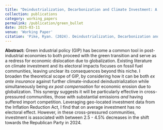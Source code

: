 ```yaml
---
title: "Deindustrialization, Decarbonization and Climate Investment: A Green Bullet for a Rusty Belt?"
collection: publications
category: working_papers
permalink: /publication/green_bullet
date: 2025-03-11
venue: 'Working Paper'
citation: 'Pike, Ryan. (2024). Deindustrialization, Decarbonization and Climate Investment: A Green Bullet for a Rusty Belt? <em>Working Paper</em>.'
---
```


**Abstract:** Green industrial policy (GIP) has become a common tool in post-industrial economies to both proceed with the green transition and serve as a redress for economic dislocation due to globalization. Existing literature on climate investment and its electoral impacts focuses on fossil fuel communities, leaving unclear its consequences beyond this niche. I broaden the theoretical scope of GIP, by considering how it can be both _ex ante insurance_ against further climate-induced deindustrialization  while simultaneously being _ex post compensation_ for economic erosion due to globalization. This synergy suggests it will be particularly effective in cross-pressured communities, those with substantial emissions _and_ having suffered import competition. Leveraging geo-located investment data from the Inflation Reduction Act, I find that on average investment has no electoral effect. However, in these cross-pressured communities, investment is associated with between 2.5 - 4.5\% decreases in the shift towards the Republican Party in 2024.
